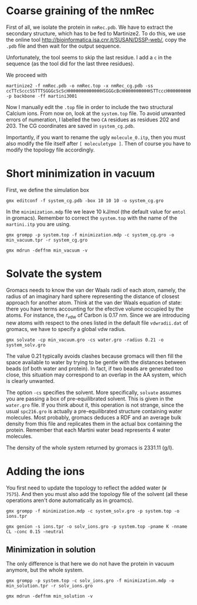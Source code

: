 
# Coarse graining of the nmRec 

First of all, we isolate the protein in `nmRec.pdb`. We have to extract the secondary structure, which has to be fed to Martinize2. To do this, we use the online tool http://bioinformatica.isa.cnr.it/SUSAN/DSSP-web/, copy the `.pdb` file and then wait for the output sequence. 

Unfortunately, the tool seems to skip the last residue. I add a `c` in the sequence (as the tool did for the last three residues). 

We proceed with 

```
martinize2 -f nmRec.pdb -o nmRec.top -x nmRec_cg.pdb -ss ccTTcScccSSTTTSGGGcScScHHHHHHHHHHHHHHSGGGcBcHHHHHHHHHHHSTTcccHHHHHHHHHHHcSSSSSSBcHHHHHHHHHHHccSSSSccHHHHHHHHcSScSScBcHHHHHHHHHHHHHHScHHHHHTSSTTccSHHHHHHHHHHHTTccTTccBcHHHHHHHHHHcHHHHHHHcccHHHHHHHHHcccc -p backbone -ff martini3001
```

Now I manually edit the `.top` file in order to include the two structural Calcium ions. From now on, look at the `system.top` file. To avoid unwanted errors of numeration, I labelled the two `CA` residues as residues 202 and 203. The CG coordinates are saved in `system_cg.pdb`.

Importantly, if you want to rename the ugly `molecule_0.itp`, then you must also modify the file itself after `[ moleculetype ]`. Then of course you have to modify the topology file accordingly. 

# Short minimization in vacuum 
First, we define the simulation box 
```
gmx editconf -f system_cg.pdb -box 10 10 10 -o system_cg.gro
```
In the `minimization.mdp` file we leave 10 kJ/mol (the default value for `emtol` in gromacs). Remember to correct the `system.top` with the name of the `martini.itp` you are using. 

```
gmx grompp -p system.top -f minimization.mdp -c system_cg.gro -o min_vacuum.tpr -r system_cg.gro
```
```
gmx mdrun -deffnm min_vacuum -v
```

# Solvate the system
Gromacs needs to know the van der Waals radii of each atom, namely, the radius of an imaginary hard sphere representing the distance of closest approach for another atom. Think at the van der Waals equation of state: there you have terms accounting for the efective volume occupied by the atoms. For instance, the $r_{\text{vdw}}$ of Carbon is 0.17 nm. Since we are introducing new atoms with respect to the ones listed in the default file `vdwradii.dat` of gromacs, we have to specify a global vdw radius. 
```
gmx solvate -cp min_vacuum.gro -cs water.gro -radius 0.21 -o system_solv.gro
```
The value 0.21 typically avoids clashes because gromacs will then fill the space available to water by trying to be gentle with the distances between beads (of both water and protein). In fact, if two beads are generated too close, this situation may correspond to an overlap in the AA system, which is clearly unwanted.

The option `-cs` specifies the solvent. More specifically, `solvate` assumes you are passing a box of pre-equilibrated solvent. This is given in the `water.gro` file. If you think about it, this operation is not strange, since the usual `spc216.gro` is actually a pre-equilibrated structure containing water molecules. Most probably, gromacs deduces a RDF and an average bulk density from this file and replicates them in the actual box containing the protein. Remember that each Martini water bead represents 4 water molecules.

The density of the whole system returned by gromacs is 2331.11 (g/l).


# Adding the ions
You first need to update the topology to reflect the added water (`W        7575`). And then you must also add the topology file of the solvent (all these operations aren't done automatically as in groamcs).
```
gmx grompp -f minimization.mdp -c system_solv.gro -p system.top -o ions.tpr
```
```
gmx genion -s ions.tpr -o solv_ions.gro -p system.top -pname K -nname CL -conc 0.15 -neutral
```

## Minimization in solution
The only difference is that here we do not have the protein in vacuum anymore, but the whole system. 
```
gmx grompp -p system.top -c solv_ions.gro -f minimization.mdp -o min_solution.tpr -r solv_ions.gro
```
```
gmx mdrun -deffnm min_solution -v
```



